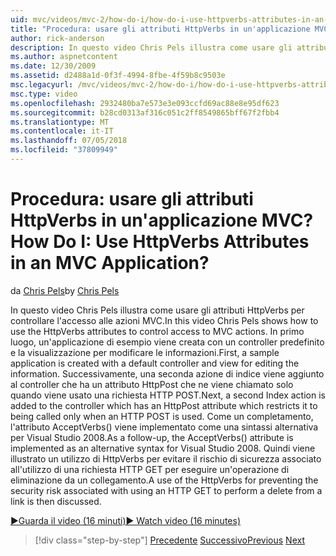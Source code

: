```yaml
---
uid: mvc/videos/mvc-2/how-do-i/how-do-i-use-httpverbs-attributes-in-an-mvc-application
title: "Procedura: usare gli attributi HttpVerbs in un'applicazione MVC? | Microsoft Docs"
author: rick-anderson
description: In questo video Chris Pels illustra come usare gli attributi HttpVerbs per controllare l'accesso alle azioni MVC. In primo luogo, viene creata un'applicazione di esempio con un coamministratore predefinito...
ms.author: aspnetcontent
ms.date: 12/30/2009
ms.assetid: d2488a1d-0f3f-4994-8fbe-4f59b8c9503e
msc.legacyurl: /mvc/videos/mvc-2/how-do-i/how-do-i-use-httpverbs-attributes-in-an-mvc-application
msc.type: video
ms.openlocfilehash: 2932480ba7e573e3e093ccfd69ac88e8e95df623
ms.sourcegitcommit: b28cd0313af316c051c2ff8549865bff67f2fbb4
ms.translationtype: MT
ms.contentlocale: it-IT
ms.lasthandoff: 07/05/2018
ms.locfileid: "37809949"
---
```

<a name="how-do-i-use-httpverbs-attributes-in-an-mvc-application"></a><span data-ttu-id="1ac7e-105">Procedura: usare gli attributi HttpVerbs in un'applicazione MVC?</span><span class="sxs-lookup"><span data-stu-id="1ac7e-105">How Do I: Use HttpVerbs Attributes in an MVC Application?</span></span>
====================
<span data-ttu-id="1ac7e-106">da [Chris Pels](https://twitter.com/chrispels)</span><span class="sxs-lookup"><span data-stu-id="1ac7e-106">by [Chris Pels](https://twitter.com/chrispels)</span></span>

<span data-ttu-id="1ac7e-107">In questo video Chris Pels illustra come usare gli attributi HttpVerbs per controllare l'accesso alle azioni MVC.</span><span class="sxs-lookup"><span data-stu-id="1ac7e-107">In this video Chris Pels shows how to use the HttpVerbs attributes to control access to MVC actions.</span></span> <span data-ttu-id="1ac7e-108">In primo luogo, un'applicazione di esempio viene creata con un controller predefinito e la visualizzazione per modificare le informazioni.</span><span class="sxs-lookup"><span data-stu-id="1ac7e-108">First, a sample application is created with a default controller and view for editing the information.</span></span> <span data-ttu-id="1ac7e-109">Successivamente, una seconda azione di indice viene aggiunto al controller che ha un attributo HttpPost che ne viene chiamato solo quando viene usato una richiesta HTTP POST.</span><span class="sxs-lookup"><span data-stu-id="1ac7e-109">Next, a second Index action is added to the controller which has an HttpPost attribute which restricts it to being called only when an HTTP POST is used.</span></span> <span data-ttu-id="1ac7e-110">Come un completamento, l'attributo AcceptVerbs() viene implementato come una sintassi alternativa per Visual Studio 2008.</span><span class="sxs-lookup"><span data-stu-id="1ac7e-110">As a follow-up, the AcceptVerbs() attribute is implemented as an alternative syntax for Visual Studio 2008.</span></span> <span data-ttu-id="1ac7e-111">Quindi viene illustrato un utilizzo di HttpVerbs per evitare il rischio di sicurezza associato all'utilizzo di una richiesta HTTP GET per eseguire un'operazione di eliminazione da un collegamento.</span><span class="sxs-lookup"><span data-stu-id="1ac7e-111">A use of the HttpVerbs for preventing the security risk associated with using an HTTP GET to perform a delete from a link is then discussed.</span></span>

[<span data-ttu-id="1ac7e-112">&#9654;Guarda il video (16 minuti)</span><span class="sxs-lookup"><span data-stu-id="1ac7e-112">&#9654; Watch video (16 minutes)</span></span>](https://channel9.msdn.com/Blogs/ASP-NET-Site-Videos/how-do-i-use-httpverbs-attributes-in-an-mvc-application)

> [!div class="step-by-step"]
> <span data-ttu-id="1ac7e-113">[Precedente](how-do-i-work-with-model-binders-in-an-mvc-application.md)
> [Successivo](mvc2-html-encoding.md)</span><span class="sxs-lookup"><span data-stu-id="1ac7e-113">[Previous](how-do-i-work-with-model-binders-in-an-mvc-application.md)
[Next](mvc2-html-encoding.md)</span></span>
